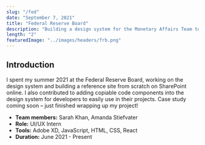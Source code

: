 ```yaml
---
slug: "/fed"
date: "September 7, 2021"
title: "Federal Reserve Board"
description: "Building a design system for the Monetary Affairs Team to create better financial tools."
length: "2"
featuredImage: "../images/headers/frb.png"
---
```


## Introduction

I spent my summer 2021 at the Federal Reserve Board, working on the design system and building a reference site from scratch on SharePoint online. I also contributed to adding copiable code components into the design system for developers to easily use in their projects. Case study coming soon – just finished wrapping up my project!

- **Team members:** Sarah Khan, Amanda Stiefvater
- **Role:** UI/UX Intern
- **Tools:** Adobe XD, JavaScript, HTML, CSS, React
- **Duration:** June 2021 - Present
